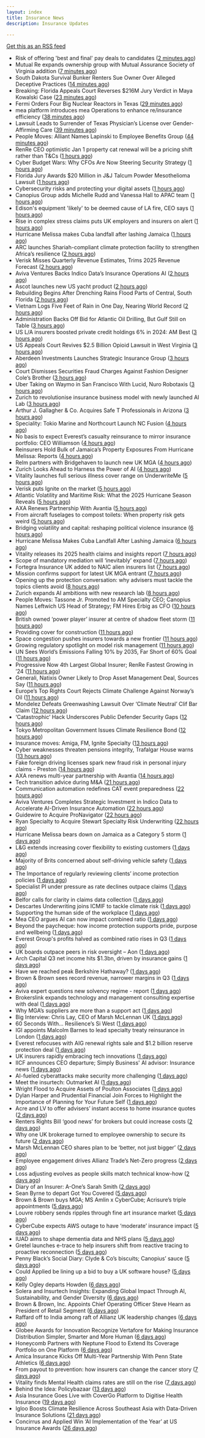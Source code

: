 ```yaml
---
layout: index
title: Insurance News
description: Insurance Updates

---
```


[Get this as an RSS feed](/insurance.rss)

<!-- news_marker starts -->
- Risk of offering 'best and final' pay deals to candidates ([2 minutes ago](https://www.insurancebusinessmag.com/uk/business-strategy/risk-of-offering-best-and-final-pay-deals-to-candidates-554768.aspx))
- Mutual Re expands ownership group with Mutual Assurance Society of Virginia addition ([7 minutes ago](https://www.reinsurancene.ws/mutual-re-expands-ownership-group-with-mutual-assurance-society-of-virginia-addition/))
- South Dakota Survival Bunker Renters Sue Owner Over Alleged Deceptive Practices ([14 minutes ago](https://www.insurancejournal.com/news/midwest/2025/10/29/845662.htm))
- Breaking: Florida Appeals Court Reverses $216M Jury Verdict in Maya Kowalski Case ([23 minutes ago](https://www.insurancejournal.com/news/southeast/2025/10/29/845654.htm))
- Fermi Orders Four Big Nuclear Reactors in Texas ([29 minutes ago](https://www.insurancejournal.com/news/southcentral/2025/10/29/845653.htm))
- mea platform introduces mea Operations to enhance re/insurance efficiency ([38 minutes ago](https://www.reinsurancene.ws/mea-platform-introduces-mea-operations-to-enhance-re-insurance-efficiency/))
- Lawsuit Leads to Surrender of Texas Physician’s License over Gender-Affirming Care ([39 minutes ago](https://www.insurancejournal.com/news/southcentral/2025/10/29/845648.htm))
- People Moves: Alliant Names Lapinski to Employee Benefits Group ([44 minutes ago](https://www.insurancejournal.com/news/midwest/2025/10/29/845645.htm))
- RenRe CEO optimistic Jan 1 property cat renewal will be a pricing shift rather than T&Cs ([1 hours ago](https://www.reinsurancene.ws/renre-ceo-optimistic-jan-1-property-cat-renewal-will-be-a-pricing-shift-rather-than-tcs/))
- Cyber Budget Wars: Why CFOs Are Now Steering Security Strategy ([1 hours ago](https://insurance-edge.net/2025/10/29/cyber-budget-wars-why-cfos-are-now-steering-security-strategy/))
- Florida Jury Awards $20 Million in J&J Talcum Powder Mesothelioma Lawsuit ([1 hours ago](https://www.insurancejournal.com/news/southeast/2025/10/29/845584.htm))
- Cybersecurity risks and protecting your digital assets ([1 hours ago](https://www.dig-in.com/podcast/cybersecurity-risks-and-protecting-your-digital-assets))
- Canopius Group adds Michelle Rudd and Vanessa Hall to APAC team ([1 hours ago](https://www.reinsurancene.ws/canopius-group-adds-michelle-rudd-and-vanessa-hall-to-apac-team/))
- Edison's equipment 'likely' to be deemed cause of LA fire, CEO says ([1 hours ago](https://www.dig-in.com/articles/edisons-equipment-likely-to-be-deemed-cause-of-la-fire))
- Rise in complex stress claims puts UK employers and insurers on alert ([1 hours ago](https://www.insurancebusinessmag.com/uk/news/breaking-news/rise-in-complex-stress-claims-puts-uk-employers-and-insurers-on-alert-554746.aspx))
- Hurricane Melissa makes Cuba landfall after lashing Jamaica ([1 hours ago](https://www.dig-in.com/articles/hurricane-melissa-makes-cuba-landfall-after-lashing-jamaica))
- ARC launches Shariah-compliant climate protection facility to strengthen Africa’s resilience ([2 hours ago](https://www.reinsurancene.ws/arc-launches-shariah-compliant-climate-protection-facility-to-strengthen-africas-resilience/))
- Verisk Misses Quarterly Revenue Estimates, Trims 2025 Revenue Forecast ([2 hours ago](https://www.insurancejournal.com/news/national/2025/10/29/845560.htm))
- Aviva Ventures Backs Indico Data’s Insurance Operations AI ([2 hours ago](https://www.insurancejournal.com/news/east/2025/10/29/845534.htm))
- Ascot launches new US yacht product ([2 hours ago](https://www.reinsurancene.ws/ascot-launches-new-us-yacht-product/))
- Rebuilding Begins After Drenching Rains Flood Parts of Central, South Florida ([2 hours ago](https://www.insurancejournal.com/news/southeast/2025/10/29/845542.htm))
- Vietnam Logs Five Feet of Rain in One Day, Nearing World Record ([2 hours ago](https://www.insurancejournal.com/news/international/2025/10/29/845544.htm))
- Administration Backs Off Bid for Atlantic Oil Drilling, But Gulf Still on Table ([3 hours ago](https://www.insurancejournal.com/news/southeast/2025/10/29/845536.htm))
- US L/A insurers boosted private credit holdings 6% in 2024: AM Best ([3 hours ago](https://www.reinsurancene.ws/us-l-a-insurers-boosted-private-credit-holdings-6-in-2024-am-best/))
- US Appeals Court Revives $2.5 Billion Opioid Lawsuit in West Virginia ([3 hours ago](https://www.insurancejournal.com/news/southeast/2025/10/29/845453.htm))
- Aberdeen Investments Launches Strategic Insurance Group ([3 hours ago](https://insurance-edge.net/2025/10/29/aberdeen-investments-launches-strategic-insurance-group/))
- Court Dismisses Securities Fraud Charges Against Fashion Designer Cole’s Brother ([3 hours ago](https://www.insurancejournal.com/news/east/2025/10/29/845529.htm))
- Uber Taking on Waymo in San Francisco With Lucid, Nuro Robotaxis ([3 hours ago](https://www.insurancejournal.com/news/west/2025/10/29/845527.htm))
- Zurich to revolutionise insurance business model with newly launched AI Lab ([3 hours ago](https://www.reinsurancene.ws/zurich-to-revolutionise-insurance-business-model-with-newly-launched-ai-lab/))
- Arthur J. Gallagher & Co. Acquires Safe T Professionals in Arizona ([3 hours ago](https://www.insurancejournal.com/news/west/2025/10/29/845523.htm))
- Speciality: Tokio Marine and Northcourt Launch NC Fusion ([4 hours ago](https://insurance-edge.net/2025/10/29/speciality-tokio-marine-and-northcourt-launch-nc-fusion/))
- No basis to expect Everest’s casualty reinsurance to mirror insurance portfolio: CEO Williamson ([4 hours ago](https://www.reinsurancene.ws/no-basis-to-expect-everests-casualty-reinsurance-to-mirror-insurance-portfolio-ceo-williamson/))
- Reinsurers Hold Bulk of Jamaica’s Property Exposures From Hurricane Melissa: Reports ([4 hours ago](https://www.insurancejournal.com/news/international/2025/10/29/845509.htm))
- Relm partners with Bridgehaven to launch new UK MGA ([4 hours ago](https://www.reinsurancene.ws/relm-partners-with-bridgehaven-to-launch-new-uk-mga/))
- Zurich Looks Ahead to Harness the Power of AI ([4 hours ago](https://insurance-edge.net/2025/10/29/zurich-looks-ahead-to-harness-the-power-of-ai/))
- Vitality launches full serious illness cover range on UnderwriteMe ([5 hours ago](https://ifamagazine.com/vitality-launches-full-serious-illness-cover-range-on-underwriteme/))
- Verisk puts Ignite on the market ([5 hours ago](https://www.postonline.co.uk/news/7959286/verisk-puts-ignite-on-the-market))
- Atlantic Volatility and Maritime Risk: What the 2025 Hurricane Season Reveals ([5 hours ago](https://insurance-edge.net/2025/10/29/atlantic-volatility-and-maritime-risk-what-the-2025-hurricane-season-reveals/))
- AXA Renews Partnership With Avantia ([5 hours ago](https://insurance-edge.net/2025/10/29/axa-renews-partnership-with-avantia/))
- From aircraft fuselages to compost toilets: When property risk gets weird ([5 hours ago](https://www.insurancebusinessmag.com/uk/news/property-insurance/from-aircraft-fuselages-to-compost-toilets-when-property-risk-gets-weird-554699.aspx))
- Bridging volatility and capital: reshaping political violence insurance ([6 hours ago](https://www.insurancebusinessmag.com/uk/news/breaking-news/bridging-volatility-and-capital-reshaping-political-violence-insurance-554695.aspx))
- Hurricane Melissa Makes Cuba Landfall After Lashing Jamaica ([6 hours ago](https://www.insurancejournal.com/news/international/2025/10/29/845503.htm))
- Vitality releases its 2025 health claims and insights report ([7 hours ago](https://ifamagazine.com/vitality-releases-its-2025-health-claims-and-insights-report/))
- Scope of mandatory mediation will ‘inevitably’ expand ([7 hours ago](https://www.postonline.co.uk/claims/7959287/scope-of-mandatory-mediation-will-inevitably-expand))
- Fortegra Insurance UK added to NAIC alien insurers list ([7 hours ago](https://www.insurancebusinessmag.com/uk/news/breaking-news/fortegra-insurance-uk-added-to-naic-alien-insurers-list-554687.aspx))
- Mission confirms support for latest UK MGA entrant ([7 hours ago](https://www.insurancebusinessmag.com/uk/news/breaking-news/mission-confirms-support-for-latest-uk-mga-entrant-554685.aspx))
- Opening up the protection conversation: why advisers must tackle the topics clients avoid ([8 hours ago](https://ifamagazine.com/opening-up-the-protection-conversation-why-advisers-must-tackle-the-topics-clients-avoid/))
- Zurich expands AI ambitions with new research lab ([8 hours ago](https://www.insurancebusinessmag.com/uk/news/technology/zurich-expands-ai-ambitions-with-new-research-lab-554656.aspx))
- People Moves: Tassone Jr. Promoted to AM Specialty CEO; Canopius Names Leftwich US Head of Strategy; FM Hires Erbig as CFO ([10 hours ago](https://www.insurancejournal.com/news/national/2025/10/29/845396.htm))
- British owned ‘power player’ insurer at centre of shadow fleet storm ([11 hours ago](https://www.insurancebusinessmag.com/uk/news/marine/british-owned-power-player-insurer-at-centre-of-shadow-fleet-storm-554616.aspx))
- Providing cover for construction ([11 hours ago](https://www.postonline.co.uk/commercial/7959042/providing-cover-for-construction))
- Space congestion pushes insurers towards a new frontier ([11 hours ago](https://www.postonline.co.uk/commercial/7958974/space-congestion-pushes-insurers-towards-a-new-frontier))
- Growing regulatory spotlight on model risk management ([11 hours ago](https://www.postonline.co.uk/risk-management/7958994/growing-regulatory-spotlight-on-model-risk-management))
- UN Sees World’s Emissions Falling 10% by 2035, Far Short of 60% Goal ([11 hours ago](https://www.insurancejournal.com/news/international/2025/10/29/845435.htm))
- Progressive Now 4th Largest Global Insurer; RenRe Fastest Growing in ’24 ([11 hours ago](https://www.insurancejournal.com/news/national/2025/10/29/845460.htm))
- Generali, Natixis Owner Likely to Drop Asset Management Deal, Sources Say ([11 hours ago](https://www.insurancejournal.com/news/international/2025/10/29/845422.htm))
- Europe’s Top Rights Court Rejects Climate Challenge Against Norway’s Oil ([11 hours ago](https://www.insurancejournal.com/news/international/2025/10/29/845430.htm))
- Mondelez Defeats Greenwashing Lawsuit Over ‘Climate Neutral’ Clif Bar Claim ([12 hours ago](https://www.insurancejournal.com/news/national/2025/10/29/845451.htm))
- ‘Catastrophic’ Hack Underscores Public Defender Security Gaps ([12 hours ago](https://www.insurancejournal.com/news/national/2025/10/29/845466.htm))
- Tokyo Metropolitan Government Issues Climate Resilience Bond ([12 hours ago](https://www.insurancejournal.com/news/international/2025/10/29/845407.htm))
- Insurance moves: Amiga, FM, Ignite Specialty ([13 hours ago](https://www.insurancebusinessmag.com/uk/news/breaking-news/insurance-moves-amiga-fm-ignite-specialty-554635.aspx))
- Cyber weaknesses threaten pensions integrity, Trafalgar House warns ([13 hours ago](https://www.insurancebusinessmag.com/uk/news/cyber/cyber-weaknesses-threaten-pensions-integrity-trafalgar-house-warns-554633.aspx))
- Fake foreign driving licenses spark new fraud risk in personal injury claims - Preston ([14 hours ago](https://www.insurancebusinessmag.com/uk/news/auto-motor/fake-foreign-driving-licenses-spark-new-fraud-risk-in-personal-injury-claims--preston-554632.aspx))
- AXA renews multi-year partnership with Avantia ([14 hours ago](https://www.insurancebusinessmag.com/uk/news/property-insurance/axa-renews-multiyear-partnership-with-avantia-554625.aspx))
- Tech transition advice during M&A ([21 hours ago](https://www.dig-in.com/news/tech-transition-advice-during-m-a))
- Communication automation redefines CAT event preparedness ([22 hours ago](https://www.dig-in.com/opinion/communication-automation-redefines-cat-event-preparedness))
- Aviva Ventures Completes Strategic Investment in Indico Data to Accelerate AI-Driven Insurance Automation ([22 hours ago](https://www.insurtechinsights.com/aviva-ventures-completes-strategic-investment-in-indico-data-to-accelerate-ai-driven-insurance-automation/))
- Guidewire to Acquire ProNavigator ([22 hours ago](https://www.insurtechinsights.com/guidewire-to-acquire-pronavigator/))
- Ryan Specialty to Acquire Stewart Specialty Risk Underwriting ([22 hours ago](https://www.insurtechinsights.com/ryan-specialty-to-acquire-stewart-specialty-risk-underwriting/))
- Hurricane Melissa bears down on Jamaica as a Category 5 storm ([1 days ago](https://www.dig-in.com/articles/hurricane-melissa-bears-down-jamaica-a-category-5-storm))
- L&G extends increasing cover flexibility to existing customers ([1 days ago](https://ifamagazine.com/lg-extends-increasing-cover-flexibility-to-existing-customers/))
- Majority of Brits concerned about self-driving vehicle safety ([1 days ago](https://www.postonline.co.uk/news/7959285/majority-of-brits-concerned-about-self-driving-vehicle-safety))
- The Importance of regularly reviewing clients’ income protection policies ([1 days ago](https://ifamagazine.com/the-importance-of-regularly-reviewing-clients-income-protection-policies/))
- Specialist PI under pressure as rate declines outpace claims ([1 days ago](https://www.insurancebusinessmag.com/uk/news/professional-liability/specialist-pi-under-pressure-as-rate-declines-outpace-claims-554537.aspx))
- Belfor calls for clarity in claims data collection ([1 days ago](https://www.postonline.co.uk/claims/7959280/belfor-calls-for-clarity-in-claims-data-collection))
- Descartes Underwriting joins ICMIF to tackle climate risk ([1 days ago](https://www.insurancebusinessmag.com/uk/news/breaking-news/descartes-underwriting-joins-icmif-to-tackle-climate-risk-554533.aspx))
- Supporting the human side of the workplace ([1 days ago](https://www.dig-in.com/opinion/supporting-the-human-side-of-the-workplace))
- Mea CEO argues AI can now impact combined ratio ([1 days ago](https://www.postonline.co.uk/technology/7959284/mea-ceo-argues-ai-can-now-impact-combined-ratio))
- Beyond the paycheque: how income protection supports pride, purpose and wellbeing ([1 days ago](https://ifamagazine.com/protecting-what-makes-you-proud/))
- Everest Group's profits halved as combined ratio rises in Q3 ([1 days ago](https://www.insurancebusinessmag.com/uk/news/breaking-news/everest-groups-profits-halved-as-combined-ratio-rises-in-q3-554517.aspx))
- UK boards outpace peers in risk oversight – Aon ([1 days ago](https://www.insurancebusinessmag.com/uk/news/breaking-news/uk-boards-outpace-peers-in-risk-oversight--aon-554515.aspx))
- Arch Capital Q3 net income hits $1.3bn, driven by insurance gains ([1 days ago](https://www.insurancebusinessmag.com/uk/news/breaking-news/arch-capital-q3-net-income-hits-1-3bn-driven-by-insurance-gains-554506.aspx))
- Have we reached peak Berkshire Hathaway? ([1 days ago](https://www.insurancebusinessmag.com/uk/news/breaking-news/have-we-reached-peak-berkshire-hathaway-554499.aspx))
- Brown & Brown sees record revenue, narrower margins in Q3 ([1 days ago](https://www.insurancebusinessmag.com/uk/news/breaking-news/brown-and-brown-sees-record-revenue-narrower-margins-in-q3-554496.aspx))
- Aviva expert questions new solvency regime - report ([1 days ago](https://www.insurancebusinessmag.com/uk/news/breaking-news/aviva-expert-questions-new-solvency-regime--report-554494.aspx))
- Brokerslink expands technology and management consulting expertise with deal ([1 days ago](https://www.insurancebusinessmag.com/uk/news/breaking-news/brokerslink-expands-technology-and-management-consulting-expertise-with-deal-554490.aspx))
- Why MGA’s suppliers are more than a support act ([1 days ago](https://www.postonline.co.uk/commercial/7959247/why-mgas-suppliers-are-more-than-a-support-act))
- Big Interview: Chris Lay, CEO of Marsh McLennan UK ([1 days ago](https://www.postonline.co.uk/broker/7959104/big-interview-chris-lay-ceo-of-marsh-mclennan-uk))
- 60 Seconds With... Resilience’s Si West ([1 days ago](https://www.postonline.co.uk/technology/7958188/60-seconds-with-resiliences-si-west))
- IGI appoints Malcolm Barnes to lead specialty treaty reinsurance in London ([1 days ago](https://www.insurancebusinessmag.com/uk/news/breaking-news/igi-appoints-malcolm-barnes-to-lead-specialty-treaty-reinsurance-in-london-554468.aspx))
- Everest refocuses with AIG renewal rights sale and $1.2 billion reserve protection deal ([1 days ago](https://www.insurancebusinessmag.com/uk/news/breaking-news/everest-refocuses-with-aig-renewal-rights-sale-and-1-2-billion-reserve-protection-deal-554524.aspx))
- UK insurers rapidly embracing tech innovations ([1 days ago](https://www.insurancebusinessmag.com/uk/news/technology/uk-insurers-rapidly-embracing-tech-innovations-554465.aspx))
- IICF announces CEO departure; Simply Business' AI advisor: Insurance news ([1 days ago](https://www.dig-in.com/news/iicf-ceo-departure-simply-business-ai-advisor-insurance-news))
- AI-fueled cyberattacks make security more challenging ([1 days ago](https://www.dig-in.com/news/ai-fueled-cyberattacks-make-security-more-challenging))
- Meet the insurtech: Outmarket AI ([1 days ago](https://www.dig-in.com/news/meet-the-insurtech-outmarket-ai))
- Wright Flood to Acquire Assets of Poulton Associates ([1 days ago](https://www.insurtechinsights.com/wright-flood-to-acquire-assets-of-poulton-associates/))
- Dylan Harper and Prudential Financial Join Forces to Highlight the Importance of Planning for Your Future Self ([1 days ago](https://www.insurtechinsights.com/dylan-harper-and-prudential-financial-join-forces-to-highlight-the-importance-of-planning-for-your-future-self/))
- Acre and LV to offer advisers’ instant access to home insurance quotes ([2 days ago](https://ifamagazine.com/acre-and-lv-to-offer-advisers-instant-access-to-home-insurance-quotes/))
- Renters Rights Bill ‘good news’ for brokers but could increase costs ([2 days ago](https://www.postonline.co.uk/broker/7959282/renters-rights-bill-%E2%80%98good-news%E2%80%99-for-brokers-but-could-increase-costs))
- Why one UK brokerage turned to employee ownership to secure its future ([2 days ago](https://www.insurancebusinessmag.com/uk/news/breaking-news/why-one-uk-brokerage-turned-to-employee-ownership-to-secure-its-future-554401.aspx))
- Marsh McLennan CEO shares plan to be ‘better, not just bigger’ ([2 days ago](https://www.postonline.co.uk/news/7959106/marsh-mclennan-ceo-shares-plan-to-be-%E2%80%98better-not-just-bigger%E2%80%99))
- Employee engagement drives Allianz Trade’s Net-Zero progress ([2 days ago](https://www.postonline.co.uk/news/7959245/employee-engagement-drives-allianz-trade%E2%80%99s-net-zero-progress))
- Loss adjusting evolves as people skills match technical know-how ([2 days ago](https://www.postonline.co.uk/claims/7959144/loss-adjusting-evolves-as-people-skills-match-technical-know-how))
- Diary of an Insurer: A-One’s Sarah Smith ([2 days ago](https://www.postonline.co.uk/broker/7958939/diary-of-an-insurer-a-one%E2%80%99s-sarah-smith))
- Sean Byrne to depart Got You Covered ([5 days ago](https://www.postonline.co.uk/people/7959273/sean-byrne-to-depart-got-you-covered))
- Brown & Brown buys MGA; MS Amlin x CyberCube; Acrisure’s triple appointments ([5 days ago](https://www.postonline.co.uk/news/7959255/brown-brown-buys-mga-ms-amlin-x-cybercube-acrisure%E2%80%99s-triple-appointments))
- Louvre robbery sends ripples through fine art insurance market ([5 days ago](https://www.postonline.co.uk/news/7959272/louvre-robbery-sends-ripples-through-fine-art-insurance-market))
- CyberCube expects AWS outage to have ‘moderate’ insurance impact ([5 days ago](https://www.postonline.co.uk/commercial/7959270/cybercube-expects-aws-outage-to-have-%E2%80%98moderate%E2%80%99-insurance-impact))
- IUAD aims to shape dementia data and NHS plans ([5 days ago](https://www.postonline.co.uk/people/7959113/iuad-aims-to-shape-dementia-data-and-nhs-plans))
- Gretel launches e-trace to help insurers shift from reactive tracing to proactive reconnection ([5 days ago](https://ifamagazine.com/gretel-launches-e-trace-to-help-insurers-shift-from-reactive-tracing-to-proactive-customer-reconnection/))
- Penny Black’s Social Diary: Clyde & Co’s biscuits; Canopius’ sauce ([5 days ago](https://www.postonline.co.uk/people/7959068/penny-black%E2%80%99s-social-diary-clyde-co%E2%80%99s-biscuits-canopius%E2%80%99-sauce))
- Could Applied be lining up a bid to buy a UK software house? ([5 days ago](https://www.postonline.co.uk/technology/7959222/could-applied-be-lining-up-a-bid-to-buy-a-uk-software-house))
- Kelly Ogley departs Howden ([6 days ago](https://www.postonline.co.uk/broker/7959269/kelly-ogley-departs-howden))
- Solera and Insurtech Insights: Expanding Global Impact Through AI, Sustainability, and Gender Diversity ([6 days ago](https://www.insurtechinsights.com/solera-and-insurtech-insights-expanding-global-impact-through-ai-sustainability-and-gender-diversity/))
- Brown & Brown, Inc. Appoints Chief Operating Officer Steve Hearn as President of Retail Segment ([6 days ago](https://www.insurtechinsights.com/brown-brown-inc-appoints-chief-operating-officer-steve-hearn-as-president-of-retail-segment/))
- Raffard off to India among raft of Allianz UK leadership changes ([6 days ago](https://www.postonline.co.uk/news/7959266/raffard-off-to-india-among-raft-of-allianz-uk-leadership-changes))
- Globee Awards for Innovation Recognize Vertafore for Making Insurance Distribution Simpler, Smarter and More Human ([6 days ago](https://www.insurtechinsights.com/globee-awards-for-innovation-recognize-vertafore-for-making-insurance-distribution-simpler-smarter-and-more-human/))
- Honeycomb Partners with Neptune Flood to Extend Its Coverage Portfolio on One Platform ([6 days ago](https://www.insurtechinsights.com/honeycomb-partners-with-neptune-flood-to-extend-its-coverage-portfolio-on-one-platform/))
- Amica Insurance Kicks Off Multi-Year Partnership With Penn State Athletics ([6 days ago](https://www.insurtechinsights.com/amica-insurance-kicks-off-multi-year-partnership-with-penn-state-athletics/))
- From payout to prevention: how insurers can change the cancer story ([7 days ago](https://ifamagazine.com/from-payout-to-prevention-how-insurers-can-change-the-cancer-story/))
- Vitality finds Mental Health claims rates are still on the rise ([7 days ago](https://ifamagazine.com/vitality-finds-mental-health-claims-rates-are-still-on-the-rise/))
- Behind the Idea: Policybazaar ([13 days ago](https://thefintechtimes.com/behind-the-idea-policybazaar/))
- Asia Insurance Goes Live with CoverGo Platform to Digitise Health Insurance ([19 days ago](https://thefintechtimes.com/asia-insurance-goes-live-with-covergo-platform-to-digitise-health-insurance/))
- Igloo Boosts Climate Resilience Across Southeast Asia with Data-Driven Insurance Solutions ([21 days ago](https://thefintechtimes.com/igloo-boosts-climate-resilience-across-southeast-asia-with-data-driven-insurance-solutions/))
- Concirrus and Applied Win ‘AI Implementation of the Year’ at US Insurance Awards ([26 days ago](https://thefintechtimes.com/concirrus-ai-cuts-aviation-underwriting-time-from-36-hours-to-minutes-for-applied-aviation/))

<!-- news_marker ends -->